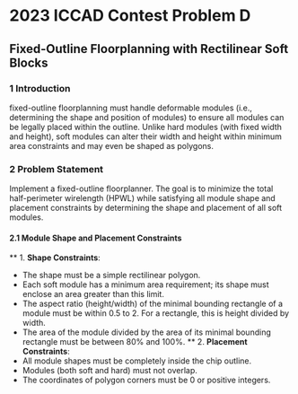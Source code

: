 # 2023 ICCAD Contest Problem D  
## 	Fixed-Outline Floorplanning with Rectilinear Soft Blocks  

### 1 Introduction
fixed-outline floorplanning must handle deformable modules (i.e., determining the shape and position of modules) to ensure all modules can be legally placed within the outline. Unlike hard modules (with fixed width and height), soft modules can alter their width and height within minimum area constraints and may even be shaped as polygons.  

### 2 Problem Statement
Implement a fixed-outline floorplanner. The goal is to minimize the total half-perimeter wirelength (HPWL) while satisfying all module shape and placement constraints by determining the shape and placement of all soft modules.

#### 2.1 Module Shape and Placement Constraints
** 1. **Shape Constraints**: 
* The shape must be a simple rectilinear polygon.  
* Each soft module has a minimum area requirement; its shape must enclose an area greater than this limit.  
* The aspect ratio (height/width) of the minimal bounding rectangle of a module must be within 0.5 to 2. For a rectangle, this is height divided by width.
* The area of the module divided by the area of its minimal bounding rectangle must be between 80% and 100%.
** 2. **Placement Constraints**: 
* All module shapes must be completely inside the chip outline.
* Modules (both soft and hard) must not overlap.
* The coordinates of polygon corners must be 0 or positive integers.

